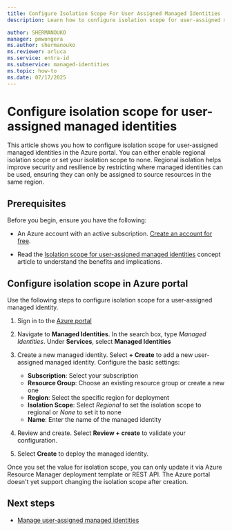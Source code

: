```yaml
---
title: Configure Isolation Scope For User Assigned Managed Identities
description: Learn how to configure isolation scope for user-assigned managed identities to improve security and resilience.

author: SHERMANOUKO
manager: pmwongera
ms.author: shermanouko
ms.reviewer: arluca
ms.service: entra-id
ms.subservice: managed-identities
ms.topic: how-to
ms.date: 07/17/2025
---
```


# Configure isolation scope for user-assigned managed identities

This article shows you how to configure isolation scope for user-assigned managed identities in the Azure portal. You can either enable regional isolation scope or set your isolation scope to none. Regional isolation helps improve security and resilience by restricting where managed identities can be used, ensuring they can only be assigned to source resources in the same region.

## Prerequisites

Before you begin, ensure you have the following:

- An Azure account with an active subscription. [Create an account for free](https://azure.microsoft.com/free).

- Read the [Isolation scope for user-assigned managed identities](managed-identities-isolation-scope.md) concept article to understand the benefits and implications.

## Configure isolation scope in Azure portal

Use the following steps to configure isolation scope for a user-assigned managed identity.

1. Sign in to the [Azure portal](https://portal.azure.com)

1. Navigate to **Managed Identities**. In the search box, type *Managed Identities*. Under **Services**, select **Managed Identities**

1. Create a new managed identity. Select **+ Create** to add a new user-assigned managed identity. Configure the basic settings:
    
    - **Subscription**: Select your subscription
    - **Resource Group**: Choose an existing resource group or create a new one
    - **Region**: Select the specific region for deployment
    - **Isolation Scope**: Select *Regional* to set the isolation scope to regional or *None* to set it to none
    - **Name**: Enter the name of the managed identity

1. Review and create. Select **Review + create** to validate your configuration.

1. Select **Create** to deploy the managed identity.

Once you set the value for isolation scope, you can only update it via Azure Resource Manager deployment template or REST API. The Azure portal doesn't yet support changing the isolation scope after creation.

## Next steps

- [Manage user-assigned managed identities](how-manage-user-assigned-managed-identities.md)
